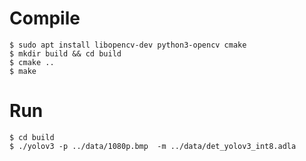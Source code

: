 # Compile

```shell
$ sudo apt install libopencv-dev python3-opencv cmake
$ mkdir build && cd build
$ cmake ..
$ make
```

# Run

```shell
$ cd build
$ ./yolov3 -p ../data/1080p.bmp  -m ../data/det_yolov3_int8.adla
```

